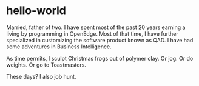 # hello-world
Married, father of two.  I have spent most of the past 20 years earning a living by programming in OpenEdge.  Most of that time, I have further specialized in customizing the software product known as QAD.  I have had some adventures in Business Intelligence.  

As time permits, I sculpt Christmas frogs out of polymer clay. Or jog. Or do weights. Or go to Toastmasters.

These days? I also job hunt.
